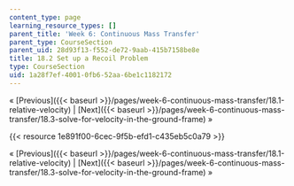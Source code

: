 ```yaml
---
content_type: page
learning_resource_types: []
parent_title: 'Week 6: Continuous Mass Transfer'
parent_type: CourseSection
parent_uid: 28d93f13-f552-de72-9aab-415b7158be8e
title: 18.2 Set up a Recoil Problem
type: CourseSection
uid: 1a28f7ef-4001-0fb6-52aa-6be1c1182172
---
```


« [Previous]({{< baseurl >}}/pages/week-6-continuous-mass-transfer/18.1-relative-velocity) | [Next]({{< baseurl >}}/pages/week-6-continuous-mass-transfer/18.3-solve-for-velocity-in-the-ground-frame) »

{{< resource 1e891f00-6cec-9f5b-efd1-c435eb5c0a79 >}}

« [Previous]({{< baseurl >}}/pages/week-6-continuous-mass-transfer/18.1-relative-velocity) | [Next]({{< baseurl >}}/pages/week-6-continuous-mass-transfer/18.3-solve-for-velocity-in-the-ground-frame) »